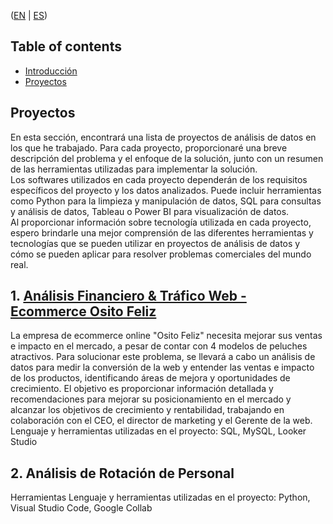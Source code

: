 ([EN](https://github.com/HansAiTech/Data_Analysis_Portfolio/blob/main/Projects.md) | [ES](https://github.com/HansAiTech/Data_Analysis_Portfolio/blob/main/Proyectos.md))

## Table of contents
- [Introducción](#Introduction)
- [Proyectos](#Proyectos)

## Proyectos
En esta sección, encontrará una lista de proyectos de análisis de datos en los que he trabajado. Para cada proyecto, proporcionaré una breve descripción del problema y el enfoque de la solución, junto con un resumen de las herramientas utilizadas para implementar la solución.  
Los softwares utilizados en cada proyecto dependerán de los requisitos específicos del proyecto y los datos analizados. Puede incluir herramientas como Python para la limpieza y manipulación de datos, SQL para consultas y análisis de datos, Tableau o Power BI para visualización de datos.  
Al proporcionar información sobre tecnología utilizada en cada proyecto, espero brindarle una mejor comprensión de las diferentes herramientas y tecnologías que se pueden utilizar en proyectos de análisis de datos y cómo se pueden aplicar para resolver problemas comerciales del mundo real.  

## 1. [Análisis Financiero & Tráfico Web - Ecommerce Osito Feliz](https://github.com/HansAiTech/SQL_Projects/blob/main/Happy_Bear_Ecommerce)   
La empresa de ecommerce online "Osito Feliz" necesita mejorar sus ventas e impacto en el mercado, a pesar de contar con 4 modelos de peluches atractivos. Para solucionar este problema, se llevará a cabo un análisis de datos para medir la conversión de la web y entender las ventas e impacto de los productos, identificando áreas de mejora y oportunidades de crecimiento. El objetivo es proporcionar información detallada y recomendaciones para mejorar su posicionamiento en el mercado y alcanzar los objetivos de crecimiento y rentabilidad, trabajando en colaboración con el CEO, el director de marketing y el Gerente de la web.  
Lenguaje y herramientas utilizadas en el proyecto: SQL, MySQL, Looker Studio

## 2. Análisis de Rotación de Personal 
Herramientas
Lenguaje y herramientas utilizadas en el proyecto: Python, Visual Studio Code, Google Collab
